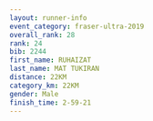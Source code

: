 ```yaml
---
layout: runner-info 
event_category: fraser-ultra-2019 
overall_rank: 28
rank: 24
bib: 2244
first_name: RUHAIZAT
last_name: MAT TUKIRAN
distance: 22KM
category_km: 22KM
gender: Male
finish_time: 2-59-21
---
```

